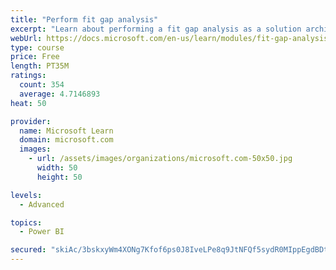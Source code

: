 ```yaml
---
title: "Perform fit gap analysis"
excerpt: "Learn about performing a fit gap analysis as a solution architect for Dynamics 365 and Microsoft Power Platform."
webUrl: https://docs.microsoft.com/en-us/learn/modules/fit-gap-analysis/
type: course
price: Free
length: PT35M
ratings:
  count: 354
  average: 4.7146893
heat: 50

provider:
  name: Microsoft Learn
  domain: microsoft.com
  images:
    - url: /assets/images/organizations/microsoft.com-50x50.jpg
      width: 50
      height: 50

levels:
  - Advanced

topics:
  - Power BI

secured: "skiAc/3bskxyWm4XONg7Kfof6ps0J8IveLPe8q9JtNFQf5sydR0MIppEgdBDtI3LDir1+xiQztit62M607WYOgQmel5scOs6vyAqDECZfvFe0JNij/MFdGg/SqAw3Ky5Vuoqb31VbdfFQfGtsNNwslrWprf1GcPy8V3uWzszniI5e2nV6zDLZuT9KZvKBJH2gq8W9gVDgg1RNxKqfcvhZrrRsJKPjqEbqrLnt1MZ20Fz3X3aLsLKF0ngnLMvEkWDGFAEDIfxXDzYrlCenwIFVhTcb5jap02a8BW86054h89FAhnB9bjeaVHW/fWQnmd/4nIojdq8OD32DIT+nbyfsCXARWG9QPlaN+0fz8w42lXiYBcecmhZY9hSaSzUHnHfcH2OB79+XFw2wxdC8JiriRoq8b8u7w7OExNIq2gKAlI=;QfSk4K856wIoO2GBNDPo8Q=="
---
```


